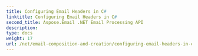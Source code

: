 ```yaml
---
title: Configuring Email Headers in C#
linktitle: Configuring Email Headers in C#
second_title: Aspose.Email .NET Email Processing API
description: 
type: docs
weight: 17
url: /net/email-composition-and-creation/configuring-email-headers-in-csharp/
---
```

